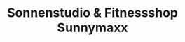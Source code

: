 ---
title: "Sonnenstudio & Fitnessshop Sunnymaxx"
url: /berlin/sonnenstudio-und-fitnessshop-sunnymaxx/
shop: Allgemein
---